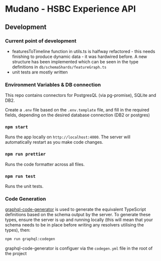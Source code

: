 # Mudano - HSBC Experience API

## Development

### Current point of development

- featuresToTimeline function in utils.ts is halfway refactored - this needs finishing to produce dynamic data - it was hardwired before. A new structure has been implemented which can be seen in the type definitions in `db/schemaShards/featureGraph.ts`
- unit tests are mostly written

### Environment Variables & DB connection

This repo contains connectors for PostgresQL (via pg-promise), SQLite and DB2.

Create a `.env` file based on the `.env.template` file, and fill in the required fields, depending on the desired database connection (DB2 or postgres)

### `npm start`

Runs the app locally on `http://localhost:4000`. The server will automatically restart as you make code changes.

### `npm run prettier`

Runs the code formatter across all files.

### `npm run test`

Runs the unit tests.

### Code Generation

[graphql-code-generator](https://graphql-code-generator.com) is used to generate the equivalent TypeScript definitions based on the schema output by the server. To generate these types, ensure the server is up and running locally (this will mean that your schema needs to be in place before writing any resolvers utilising the types), then:

```bash
npm run graphql:codegen
```

graphql-code-generator is configuer via the `codegen.yml` file in the root of the project
